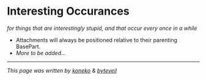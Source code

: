 # Interesting Occurances
*for things that are interestingly stupid, and that occur every once in a while*  
  
- Attachments will always be positioned relative to their parenting BasePart.
- *More to be added...*

---

*This page was written by [koneko](https://github.com/koneko) & [byteveil](https://github.com/byteveil)*
